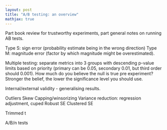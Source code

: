 ```yaml
---
layout: post
title: "A/B testing: an overview"
mathjax: true
---
```



Part book review for trustworthy experiments, part general notes on running AB tests.

Type S: sign error (probability estimate being in the wrong direction)
Type M: magnitude error (factor by which magnitude might be overestimated).

Multiple testing: separate metrics into 3 groups with descending p-value limits based on priority (primary can be 0.05, secondary 0.01, but third order should 0.001). How much do you believe the null is true pre experiment? Stronger the belief, the lower the significance level you should use.

Internal/external validity - generalising results.

Outliers
Skew
Capping/winsorizing
Variance reduction: regression adjustment, cuped
Robust SE
Clustered SE


Trimmed t



A/B/n tests